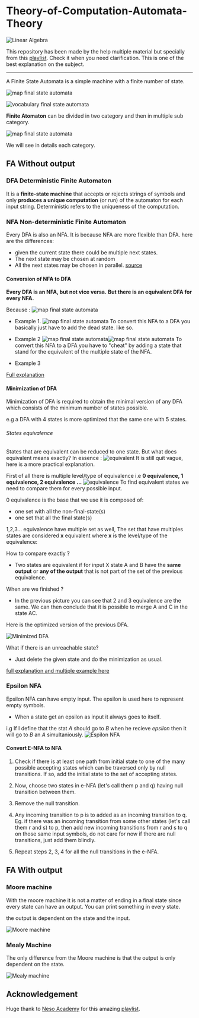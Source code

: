 # Theory-of-Computation-Automata-Theory
![Linear Algebra](https://raw.githubusercontent.com/BasileBron/Theory-of-Computation-Automata-Theory/master/img/banner.jpg)

This repository has been made by the help multiple material but specially from this [playlist](https://www.youtube.com/watch?v=58N2N7zJGrQ&list=PLBlnK6fEyqRgp46KUv4ZY69yXmpwKOIev&index=1). Check it when you need clarification. This is one of the best  explanation on the subject.
_______________________
A Finite State Automata is a simple machine with a finite number of state.

![map final state automata](https://raw.githubusercontent.com/BasileBron/Theory-of-Computation-Automata-Theory/master/img/FSA_example.PNG)

![vocabulary final state automata](https://raw.githubusercontent.com/BasileBron/Theory-of-Computation-Automata-Theory/master/img/FSA.PNG)

**Finite Atomaton** can be divided in two category and then in multiple sub category.

![map final state automata](https://raw.githubusercontent.com/BasileBron/Theory-of-Computation-Automata-Theory/master/img/FSA_Map.PNG)

We will see in details each category.
## FA Without output
### DFA Deterministic Finite Automaton
It is a **finite-state machine** that accepts or rejects strings of symbols and only **produces a unique computation** (or run) of the automaton for each input string. Deterministic refers to the uniqueness of the computation.

### NFA Non-deterministic Finite Automaton
Every DFA is also an NFA. It is because NFA are more flexible than DFA. here are the differences:
- given the current state there could be multiple next states.
- The next state may be chosen at random
- All the next states may be chosen in parallel.
[source](https://www.youtube.com/watch?v=ehy0jGIYRtE&list=PLBlnK6fEyqRgp46KUv4ZY69yXmpwKOIev&index=10)
#### Conversion of NFA to DFA
**Every DFA is an NFA, but not vice versa.**
**But there is an equivalent DFA for every NFA.**

Because :
![map final state automata](https://raw.githubusercontent.com/BasileBron/Theory-of-Computation-Automata-Theory/master/img/Dell_NFA_andDFA.PNG)

- Example 1.
![map final state automata](https://raw.githubusercontent.com/BasileBron/Theory-of-Computation-Automata-Theory/master/img/Convertion_NFA_to_DFA.PNG)
To convert this NFA to a DFA you basically just have to add the dead state. like so.

- Example 2
![map final state automata](https://raw.githubusercontent.com/BasileBron/Theory-of-Computation-Automata-Theory/master/img/conv.PNG)![map final state automata](https://raw.githubusercontent.com/BasileBron/Theory-of-Computation-Automata-Theory/master/img/conv21.PNG)
To convert this NFA to a DFA you have to "cheat" by adding a state that stand for the equivalent of the multiple state of the NFA.

- Example 3

[Full explanation](https://www.youtube.com/watch?v=--CSVsFIDng&list=PLBlnK6fEyqRgp46KUv4ZY69yXmpwKOIev&index=15)
#### Minimization of DFA
Minimization of DFA is required to obtain the minimal version of any DFA which consists of the minimum number of states possible.

e.g a DFA with 4 states is more optimized that the same one with 5 states.

###### States equivalence
States that are equivalent can be reduced to one state. But what does equivalent means exactly?
In essence :
![equivalent](https://raw.githubusercontent.com/BasileBron/Theory-of-Computation-Automata-Theory/master/img/equivalence.PNG)
It is still quit vague, here is a more practical explanation.

First of all there is multiple level/type of equivalence i.e **0 equivalence, 1 equivalence, 2 equivalence ...**
![equivalence](https://raw.githubusercontent.com/BasileBron/Theory-of-Computation-Automata-Theory/master/img/equ.PNG)
To find equivalent states we need to compare them for every possible input.

0 equivalence is the base that we use
it is composed of:
- one set with all the non-final-state(s)
- one set that all the final state(s)

1,2,3... equivalence have multiple set as well, The set that have multiples states are considered **x** equivalent where **x** is the level/type of the equivalence:

How to compare exactly ?
- Two states are equivalent if for input X state A and B have the **same output** or **any of the output** that is not part of the set of the previous equivalence.

When are we finished ?
- In the previous picture you can see that 2 and 3 equivalence are the same.
We can then conclude that it is possible to merge A and C in the state AC.

Here is the optimized version of the previous DFA.

![Minimized DFA](https://raw.githubusercontent.com/BasileBron/Theory-of-Computation-Automata-Theory/master/img/minimized_DFA.PNG)

What if there is an unreachable state?
- Just delete the given state and do the minimization as usual.

[full explanation and multiple example  here](https://www.youtube.com/watch?v=hOzc4BUIXRk&list=PLBlnK6fEyqRgp46KUv4ZY69yXmpwKOIev&index=20)
### Epsilon NFA
Epsilon NFA can have empty input.
The epsilon is used here to represent empty symbols.

- When a state get an epsilon as input it always goes to itself.

i.g If I define that the stat *A* should go to *B* when he recieve *epsilon* then it will go to *B* an *A* simultaniously.
![Espilon NFA](https://raw.githubusercontent.com/BasileBron/Theory-of-Computation-Automata-Theory/master/img/epsilon_NFA.PNG)
#### Convert E-NFA to NFA

1. Check if there is at least one path from initial state to one of the many possible accepting states which can be traversed only by null transitions. If so, add the initial state to the set of accepting states.

2. Now, choose two states in e-NFA (let's call them p and q) having null transition between them.

2. Remove the null transition.

3. Any incoming transition to p is to added as an incoming transition to q.
Eg. if there was an incoming transition from some other states (let's call them r and s) to p, then add new incoming transitions from r and s to q on those same input symbols, do not care for now if there are null transitions, just add them blindly.

4. Repeat steps 2, 3, 4 for all the null transitions in the e-NFA.  



## FA With output
### Moore machine
With the moore machine it is not a matter of ending in a final state since every state can have an output. You can print something in every state.

the output is dependent on the state and the input.

![Moore machine](/img/moore.PNG)
[]( )
### Mealy Machine
The only difference from the Moore machine is that the output is only dependent on the state.

![Mealy machine](/img/mealy.PNG)

## Acknowledgement
Huge thank to [Neso Academy](https://www.youtube.com/channel/UCQYMhOMi_Cdj1CEAU-fv80A) for this amazing [playlist](https://www.youtube.com/watch?v=58N2N7zJGrQ&list=PLBlnK6fEyqRgp46KUv4ZY69yXmpwKOIev&index=1).
